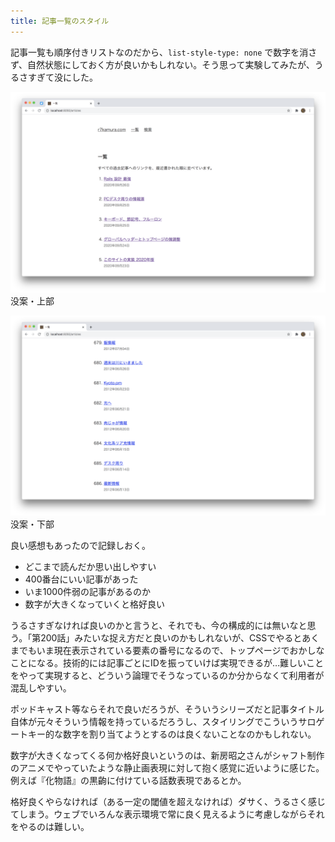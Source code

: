 ```yaml
---
title: 記事一覧のスタイル
---
```


記事一覧も順序付きリストなのだから、`list-style-type: none` で数字を消さず、自然状態にしておく方が良いかもしれない。そう思って実験してみたが、うるさすぎて没にした。

![](/images/2020-09-27-list-style-1.png)
没案・上部

![](/images/2020-09-27-list-style-2.png)
没案・下部

良い感想もあったので記録しおく。

- どこまで読んだか思い出しやすい
- 400番台にいい記事があった
- いま1000件弱の記事があるのか
- 数字が大きくなっていくと格好良い

うるさすぎなければ良いのかと言うと、それでも、今の構成的には無いなと思う。「第200話」みたいな捉え方だと良いのかもしれないが、CSSでやるとあくまでもいま現在表示されている要素の番号になるので、トップページでおかしなことになる。技術的には記事ごとにIDを振っていけば実現できるが…難しいことをやって実現すると、どういう論理でそうなっているのか分からなくて利用者が混乱しやすい。

ポッドキャスト等ならそれで良いだろうが、そういうシリーズだと記事タイトル自体が元々そういう情報を持っているだろうし、スタイリングでこういうサロゲートキー的な数字を割り当てようとするのは良くないことなのかもしれない。

数字が大きくなってくる何か格好良いというのは、新房昭之さんがシャフト制作のアニメでやっていたような静止画表現に対して抱く感覚に近いように感じた。例えば『化物語』の黒齣に付けている話数表現であるとか。

格好良くやらなければ（ある一定の閾値を超えなければ）ダサく、うるさく感じてしまう。ウェブでいろんな表示環境で常に良く見えるように考慮しながらそれをやるのは難しい。
